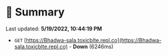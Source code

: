 # 📖 Summary
Last updated: **5/19/2022, 10:44:19 PM**

- `GET` [https://Bhadwa-sala.toxicblte.repl.co](https://Bhadwa-sala.toxicblte.repl.co) - **Down** (6246ms)
